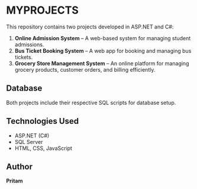 # MYPROJECTS  
This repository contains two projects developed in ASP.NET and C#:  

1. **Online Admission System** – A web-based system for managing student admissions.  
2. **Bus Ticket Booking System** – A web app for booking and managing bus tickets.  
3. **Grocery Store Management System** – An online platform for managing grocery products, customer orders, and billing efficiently.


## Database  
Both projects include their respective SQL scripts for database setup.  

## Technologies Used  
- ASP.NET (C#)  
- SQL Server  
- HTML, CSS, JavaScript  

## Author  
**Pritam**  

